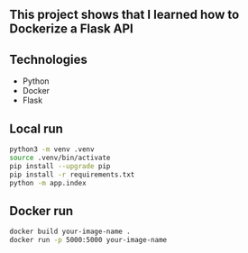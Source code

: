 ## This project shows that I learned how to Dockerize a Flask API

## Technologies
- Python
- Docker
- Flask


## Local run

```sh
python3 -m venv .venv
source .venv/bin/activate
pip install --upgrade pip
pip install -r requirements.txt
python -m app.index
```


## Docker run
```sh
docker build your-image-name .
docker run -p 5000:5000 your-image-name
```